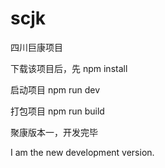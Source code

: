 # scjk
四川巨康项目

下载该项目后，先 npm install

启动项目 npm run dev 

打包项目 npm run build


聚康版本一，开发完毕

I am the new development version.